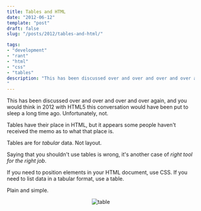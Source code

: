 ```yaml
---
title: Tables and HTML
date: "2012-06-12"
template: "post"
draft: false
slug: "/posts/2012/tables-and-html/"

tags:
- "development"
- "rant"
- "html"
- "css"
- "tables"
description: "This has been discussed over and over and over and over again, and you would think in 2012 with HTML5 this conversation would have been put to sleep a long time ago.  Unfortunately, not."
---
```

This has been discussed over and over and over and over again, and you would think in 2012 with HTML5 this conversation would have been put to sleep a long time ago.  Unfortunately, not.

Tables have their place in HTML, but it appears some people haven't received the memo as to what that place is.

Tables are for *tabular* data.  Not layout.

Saying that you shouldn't use tables is wrong, it's another case of *right tool for the right job*.

If you need to position elements in your HTML document, use CSS.  If you need to list data in a tabular format, use a table.

Plain and simple.

<p style="text-align:center"><img src="http://brendanmckenzie.com/content/media/2012/06/table.png" alt="table" /></p>